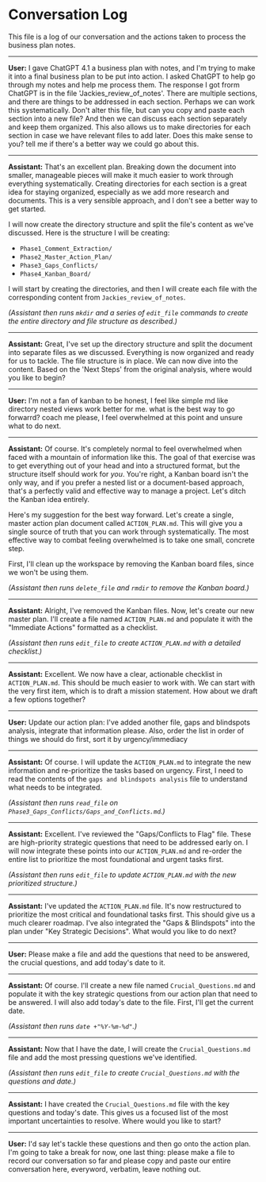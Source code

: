 # Conversation Log

This file is a log of our conversation and the actions taken to process the business plan notes.

---

**User:**
I gave ChatGPT 4.1 a business plan with notes, and I'm trying to make it into a final business plan to be put into action. I asked ChatGPT to help go through my notes and help me process them. The response I got frorm ChatGPT is in the file 'Jackies_review_of_notes'. There are multiple sections, and there are things to be addressed in each section. Perhaps we can work this systematically. Don't alter this file, but can you copy and paste each section into a new file? And then we can discuss each section separately and keep them organized. This also allows us to make directories for each section in case we have relevant files to add later. Does this make sense to you? tell me if there's a better way we could go about this.

---

**Assistant:**
That's an excellent plan. Breaking down the document into smaller, manageable pieces will make it much easier to work through everything systematically. Creating directories for each section is a great idea for staying organized, especially as we add more research and documents. This is a very sensible approach, and I don't see a better way to get started.

I will now create the directory structure and split the file's content as we've discussed. Here is the structure I will be creating:

*   `Phase1_Comment_Extraction/`
*   `Phase2_Master_Action_Plan/`
*   `Phase3_Gaps_Conflicts/`
*   `Phase4_Kanban_Board/`

I will start by creating the directories, and then I will create each file with the corresponding content from `Jackies_review_of_notes`.

*(Assistant then runs `mkdir` and a series of `edit_file` commands to create the entire directory and file structure as described.)*

---

**Assistant:**
Great, I've set up the directory structure and split the document into separate files as we discussed. Everything is now organized and ready for us to tackle. The file structure is in place. We can now dive into the content. Based on the 'Next Steps' from the original analysis, where would you like to begin?

---

**User:**
I'm not a fan of kanban to be honest, I feel like simple md like directory nested views work better for me.  what is the best way to go forwarrd?  coach me please, I feel overwhelmed at this point and unsure what to do next.

---

**Assistant:**
Of course. It's completely normal to feel overwhelmed when faced with a mountain of information like this. The goal of that exercise was to get everything out of your head and into a structured format, but the structure itself should work for *you*. You're right, a Kanban board isn't the only way, and if you prefer a nested list or a document-based approach, that's a perfectly valid and effective way to manage a project. Let's ditch the Kanban idea entirely.

Here's my suggestion for the best way forward. Let's create a single, master action plan document called `ACTION_PLAN.md`. This will give you a single source of truth that you can work through systematically. The most effective way to combat feeling overwhelmed is to take one small, concrete step.

First, I'll clean up the workspace by removing the Kanban board files, since we won't be using them.

*(Assistant then runs `delete_file` and `rmdir` to remove the Kanban board.)*

---

**Assistant:**
Alright, I've removed the Kanban files. Now, let's create our new master plan. I'll create a file named `ACTION_PLAN.md` and populate it with the "Immediate Actions" formatted as a checklist.

*(Assistant then runs `edit_file` to create `ACTION_PLAN.md` with a detailed checklist.)*

---

**Assistant:**
Excellent. We now have a clear, actionable checklist in `ACTION_PLAN.md`. This should be much easier to work with. We can start with the very first item, which is to draft a mission statement. How about we draft a few options together?

---

**User:**
Update our action plan: I've added another file, gaps and blindspots analysis, integrate that information please.  Also, order the list in order of things we should do first, sort it by urgency/immediacy

---

**Assistant:**
Of course. I will update the `ACTION_PLAN.md` to integrate the new information and re-prioritize the tasks based on urgency. First, I need to read the contents of the `gaps and blindspots analysis` file to understand what needs to be integrated.

*(Assistant then runs `read_file` on `Phase3_Gaps_Conflicts/Gaps_and_Conflicts.md`.)*

---

**Assistant:**
Excellent. I've reviewed the "Gaps/Conflicts to Flag" file. These are high-priority strategic questions that need to be addressed early on. I will now integrate these points into our `ACTION_PLAN.md` and re-order the entire list to prioritize the most foundational and urgent tasks first.

*(Assistant then runs `edit_file` to update `ACTION_PLAN.md` with the new prioritized structure.)*

---

**Assistant:**
I've updated the `ACTION_PLAN.md` file. It's now restructured to prioritize the most critical and foundational tasks first. This should give us a much clearer roadmap. I've also integrated the "Gaps & Blindspots" into the plan under "Key Strategic Decisions". What would you like to do next?

---

**User:**
Please make a file and add the questions that need to be answered, the crucial questions, and add today's date to it.

---

**Assistant:**
Of course. I'll create a new file named `Crucial_Questions.md` and populate it with the key strategic questions from our action plan that need to be answered. I will also add today's date to the file. First, I'll get the current date.

*(Assistant then runs `date +"%Y-%m-%d"`.)*

---

**Assistant:**
Now that I have the date, I will create the `Crucial_Questions.md` file and add the most pressing questions we've identified.

*(Assistant then runs `edit_file` to create `Crucial_Questions.md` with the questions and date.)*

---

**Assistant:**
I have created the `Crucial_Questions.md` file with the key questions and today's date. This gives us a focused list of the most important uncertainties to resolve. Where would you like to start?

---

**User:**
I'd say let's tackle these questions and then go onto the action plan. I'm going to take a break for now, one last thing: please make a file to record our conversation so far and please copy and paste our entire conversation here, everyword, verbatim, leave nothing out. 